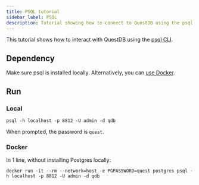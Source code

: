 ```yaml
---
title: PSQL tutorial
sidebar_label: PSQL
description: Tutorial showing how to connect to QuestDB using the psql CLI.
---
```


This tutorial shows how to interact with QuestDB using the
[psql CLI](https://www.postgresql.org/docs/12/app-psql.html).

## Dependency

Make sure psql is installed locally. Alternatively, you can
[use Docker](https://hub.docker.com/_/postgres).

## Run

### Local

```shell
psql -h localhost -p 8812 -U admin -d qdb
```

When prompted, the password is `quest`.

### Docker

In 1 line, without installing Postgres locally:

```shell
docker run -it --rm --network=host -e PGPASSWORD=quest postgres psql -h localhost -p 8812 -U admin -d qdb
```
